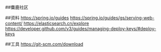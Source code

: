 ##麋鹿社区

##资料
https://spring.io/guides
https://spring.io/guides/gs/serving-web-content/
https://elasticsearch.cn/explore
https://developer.github.com/v3/guides/managing-deploy-keys/#deploy-keys

##工具
https://git-scm.com/download